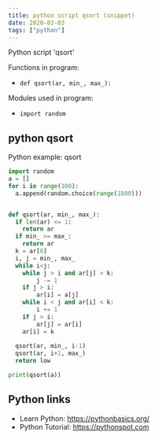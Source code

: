 ```yaml
---
title: python script qsort (snippet)
date: 2020-03-03
tags: ["python"]
---
```

Python script 'qsort'

Functions in program: 
* `def qsort(ar, min_, max_):`

Modules used in program: 
* `import random`

## python qsort

Python example: qsort

```python
import random
a = []
for i in range(100):
  a.append(random.choice(range(1000)))


def qsort(ar, min_, max_):
  if len(ar) <= 1:
    return ar
  if min_ >= max_:
  	return ar
  k = ar[0]
  i, j = min_, max_
  while i<j:
  	while j > i and ar[j] > k:
    	j -= 1
    if j > i:
    	ar[i] = a[j]
    while i < j and ar[i] < k:
    	i += 1
    if j > i:
    	ar[j] = ar[i]
    ar[i] = k
  
  qsort(ar, min_, i-1)
  qsort(ar, i+1, max_)
  return low

print(qsort(a))

```

## Python links

- Learn Python: https://pythonbasics.org/
- Python Tutorial: https://pythonspot.com
